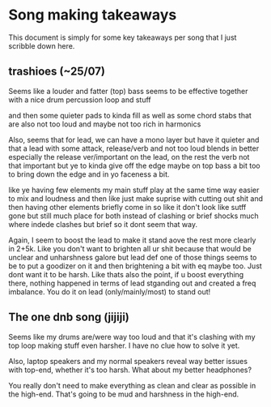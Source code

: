 # Song making takeaways
This document is simply for some key takeaways per song that I just scribble down here.

## trashioes (~25/07)
Seems like a louder and fatter (top) bass seems to be effective together with a nice drum percussion loop and stuff

and then some quieter pads to kinda fill as well as some chord stabs that are also not too loud and maybe not too rich in harmonics

Also, seems that for lead, we can have a mono layer but have it quieter and that a lead with some attack, release/verb and not too loud blends in better especially the release ver/important on the lead, on the rest the verb not that important but ye to kinda give off the edge maybe on top bass a bit too to bring down the edge and in yo faceness a bit.

like ye having few elements my main stuff play at the same time way easier to mix and loudness and then like just make suprise with cutting out shit and then having other elements briefly come in so like it don't look like sutff gone but still much place for both instead of clashing or brief shocks much where indede clashes but brief so it dont seem that way.

Again, I seem to boost the lead to make it stand aove the rest more clearly in 2+5k. Like you don't want to brighten all ur shit because that would be unclear and unharshness galore but lead def one of those things seems to be to put a goodizer on it and then brightening a bit with eq maybe too. Just dont want it to be harsh. Like thats also the point, if u boost everything there, nothing happened in terms of lead stganding out and created a freq imbalance. You do it on lead (only/mainly/most) to stand out!

## The one dnb song (jijiji)
Seems like my drums are/were way too loud and that it's clashing with my top loop making stuff even harsher. I have no clue how to solve it yet.

Also, laptop speakers and my normal speakers reveal way better issues with top-end, whether it's too harsh. What about my better headphones?

You really don't need to make everything as clean and clear as possible in the high-end. That's going to be mud and harshness in the high-end.
